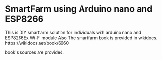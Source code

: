 # SmartFarm using Arduino nano and ESP8266

This is DIY smartfarm solution for individuals with arduino nano and ESP8266Ex Wi-Fi module
Also The smartfarm book is provided in wikidocs.
https://wikidocs.net/book/6660

book's sources are provided. 


